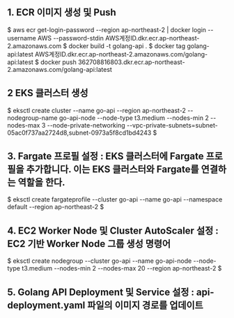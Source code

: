 ## 1. ECR 이미지 생성 및 Push

$ aws ecr get-login-password --region ap-northeast-2 | docker login --username AWS --password-stdin AWS계정ID.dkr.ecr.ap-northeast-2.amazonaws.com
$ docker build -t golang-api .
$ docker tag golang-api:latest AWS계정ID.dkr.ecr.ap-northeast-2.amazonaws.com/golang-api:latest
$ docker push 362708816803.dkr.ecr.ap-northeast-2.amazonaws.com/golang-api:latest


## 2 EKS 클러스터 생성
$ eksctl create cluster --name go-api --region ap-northeast-2 --nodegroup-name go-api-node --node-type t3.medium --nodes-min 2 --nodes-max 3 --node-private-networking --vpc-private-subnets=subnet-05ac0f737aa2724d8,subnet-0973a5f8cd1bd4243
$


## 3. Fargate 프로필 설정 : EKS 클러스터에 Fargate 프로필을 추가합니다. 이는 EKS 클러스터와 Fargate를 연결하는 역할을 한다.
$ eksctl create fargateprofile --cluster go-api --name go-api --namespace default --region ap-northeast-2
$


## 4. EC2 Worker Node 및 Cluster AutoScaler 설정 : EC2 기반 Worker Node 그룹 생성 명령어
$ eksctl create nodegroup --cluster go-api --name go-api-node --node-type t3.medium --nodes-min 2 --nodes-max 20 --region ap-northeast-2
$

## 5. Golang API Deployment 및 Service 설정 : api-deployment.yaml 파일의 이미지 경로를 업데이트